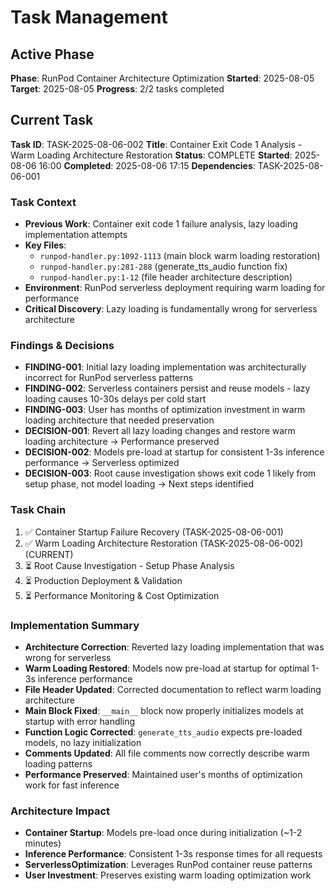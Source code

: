 # Task Management

## Active Phase
**Phase**: RunPod Container Architecture Optimization
**Started**: 2025-08-05
**Target**: 2025-08-05
**Progress**: 2/2 tasks completed

## Current Task
**Task ID**: TASK-2025-08-06-002
**Title**: Container Exit Code 1 Analysis - Warm Loading Architecture Restoration
**Status**: COMPLETE
**Started**: 2025-08-06 16:00
**Completed**: 2025-08-06 17:15
**Dependencies**: TASK-2025-08-06-001

### Task Context
- **Previous Work**: Container exit code 1 failure analysis, lazy loading implementation attempts
- **Key Files**: 
  - `runpod-handler.py:1092-1113` (main block warm loading restoration)
  - `runpod-handler.py:281-288` (generate_tts_audio function fix)
  - `runpod-handler.py:1-12` (file header architecture description)
- **Environment**: RunPod serverless deployment requiring warm loading for performance
- **Critical Discovery**: Lazy loading is fundamentally wrong for serverless architecture

### Findings & Decisions
- **FINDING-001**: Initial lazy loading implementation was architecturally incorrect for RunPod serverless patterns
- **FINDING-002**: Serverless containers persist and reuse models - lazy loading causes 10-30s delays per cold start
- **FINDING-003**: User has months of optimization investment in warm loading architecture that needed preservation
- **DECISION-001**: Revert all lazy loading changes and restore warm loading architecture → Performance preserved  
- **DECISION-002**: Models pre-load at startup for consistent 1-3s inference performance → Serverless optimized
- **DECISION-003**: Root cause investigation shows exit code 1 likely from setup phase, not model loading → Next steps identified

### Task Chain
1. ✅ Container Startup Failure Recovery (TASK-2025-08-06-001)
2. ✅ Warm Loading Architecture Restoration (TASK-2025-08-06-002) (CURRENT)
3. ⏳ Root Cause Investigation - Setup Phase Analysis
4. ⏳ Production Deployment & Validation
5. ⏳ Performance Monitoring & Cost Optimization

### Implementation Summary
- **Architecture Correction**: Reverted lazy loading implementation that was wrong for serverless
- **Warm Loading Restored**: Models now pre-load at startup for optimal 1-3s inference performance
- **File Header Updated**: Corrected documentation to reflect warm loading architecture
- **Main Block Fixed**: `__main__` block now properly initializes models at startup with error handling
- **Function Logic Corrected**: `generate_tts_audio` expects pre-loaded models, no lazy initialization
- **Comments Updated**: All file comments now correctly describe warm loading patterns
- **Performance Preserved**: Maintained user's months of optimization work for fast inference

### Architecture Impact
- **Container Startup**: Models pre-load once during initialization (~1-2 minutes)
- **Inference Performance**: Consistent 1-3s response times for all requests
- **ServerlessOptimization**: Leverages RunPod container reuse patterns
- **User Investment**: Preserves existing warm loading optimization work
